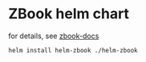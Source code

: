 # ZBook helm chart

for details, see [zbook-docs](https://github.com/zizdlp/zbook-docs)

```bash
helm install helm-zbook ./helm-zbook
```
